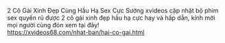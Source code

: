 
2 Cô Gái Xinh Đẹp Cùng Hầu Hạ Sex Cực Sướng	
xvideos cập nhật bộ phim sex quyến rũ được 2 cô gái xinh đẹp hầu hạ cực hay và hấp dẫn, kính mời mọi người cùng đón xem tại đây!	
https://xvideos68.com/nhat-ban/hai-co-gai.html

